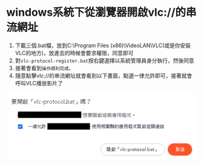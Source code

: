 # windows系統下從瀏覽器開啟vlc://的串流網址

1. 下載三個.bat檔，放到C:\Program Files (x86)\VideoLAN\VLC(或是你安裝VLC的地方)，放進去的時候會要求權限，同意即可
2. 對`vlc-protocol-register.bat`按右鍵選擇以系統管理員身分執行，然後同意
3. 接著會看到`操作順利完成。`
4. 隨意點擊vlc://的串流網址就會看到以下畫面，點選一律允許即可，接著就會呼叫VLC播放影片了

<!-- ![](https://i.imgur.com/vh1Z03P.png)   -->
![](vlc.png)
